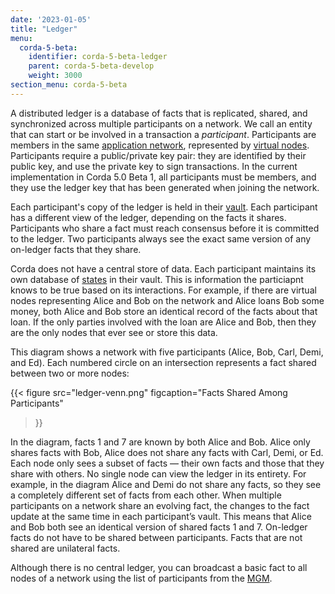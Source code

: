```yaml
---
date: '2023-01-05'
title: "Ledger"
menu:
  corda-5-beta:
    identifier: corda-5-beta-ledger
    parent: corda-5-beta-develop
    weight: 3000
section_menu: corda-5-beta
---
```


A distributed ledger is a database of facts that is replicated, shared, and synchronized across multiple participants on a network. We call an entity that can start or be involved in a transaction a *participant*. 
Participants are members in the same [application network](../../introduction/key-concepts.html#application-networks), represented by [virtual nodes](../../introduction/key-concepts.html#virtual-nodes). Participants require a public/private key pair: they are identified by their public key, and use the private key to sign transactions. In the current implementation in Corda 5.0 Beta 1, all participants must be members, and they use the ledger key that has been generated when joining the network.

Each participant's copy of the ledger is held in their [vault](vault.html). Each participant has a different view of the ledger, depending on the facts it shares. Participants who share a fact must reach consensus before it is committed to the ledger. Two participants always see the exact same version of any on-ledger facts that they share.

Corda does not have a central store of data. Each participant maintains its own database of [states](states.html) in their vault. This is information the particiapnt knows to be true based on its interactions. For example, if there are virtual nodes representing Alice and Bob on the network and Alice loans Bob some money, both Alice and Bob store an identical record of the facts about that loan. If the only parties involved with the loan are Alice and Bob, then they are the only nodes that ever see or store this data.

This diagram shows a network with five participants (Alice, Bob, Carl, Demi, and Ed). Each numbered circle on an intersection represents a fact shared between two or more nodes:

{{< 
  figure
	 src="ledger-venn.png"
	 figcaption="Facts Shared Among Participants"
>}}

In the diagram, facts 1 and 7 are known by both Alice and Bob. Alice only shares facts with Bob, Alice does not share any facts with Carl, Demi, or Ed. Each node only sees a subset of facts — their own facts and those that they share with others. No single node can view the ledger in its entirety. For example, in the diagram Alice and Demi do not share any facts, so they see a completely different set of facts from each other. When multiple participants on a network share an evolving fact, the changes to the fact update at the same time in each participant’s vault. This means that Alice and Bob both see an identical version of shared facts 1 and 7. On-ledger facts do not have to be shared between participants. Facts that are not shared are unilateral facts.

Although there is no central ledger, you can broadcast a basic fact to all nodes of a network using the list of participants from the [MGM](../../introduction/key-concepts.html#membership-management).